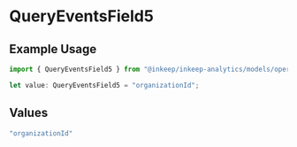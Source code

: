 # QueryEventsField5

## Example Usage

```typescript
import { QueryEventsField5 } from "@inkeep/inkeep-analytics/models/operations";

let value: QueryEventsField5 = "organizationId";
```

## Values

```typescript
"organizationId"
```